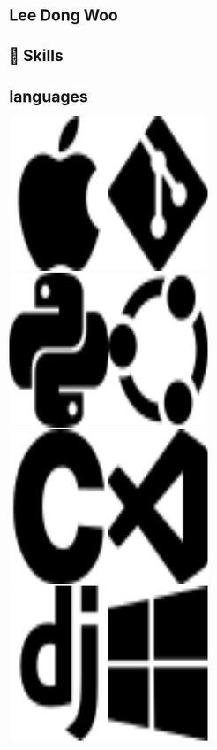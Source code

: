 # Lee Dong Woo
#
# 🦾 Skills
# languages


<img src="./icon/apple.svg" alt="apple" height="280" width="180"><img src="./icon/git.svg" height="280" width="180">
<img src="./icon/python.svg" alt="python" height="280" width="180"><img src="./icon/ubuntu.svg" height="280" width="180">
<img src="./icon/c.svg" alt="c" height="280" width="180"><img src="./icon/visualstudiocode.svg" height="280" width="180">
<img src="./icon/django.svg" alt="django" height="280" width="180"><img src="./icon/windows.svg" height="280" width="180">
 </h1>

<!--
**moveright1231/moveright1231** is a ✨ _special_ ✨ repository because its `README.md` (this file) appears on your GitHub profile.

Here are some ideas to get you started:

- 🔭 I’m currently working on ...
- 🌱 I’m currently learning ...
- 👯 I’m looking to collaborate on ...
- 🤔 I’m looking for help with ...
- 💬 Ask me about ...
- 📫 How to reach me: ...
- 😄 Pronouns: ...
- ⚡ Fun fact: ...
-->
